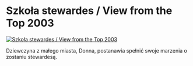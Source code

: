 Szkoła stewardes / View from the Top 2003 
=============
[![Szkoła stewardes / View from the Top 2003 ](http://vidos.pl/images/player.gif)](http://vidos.pl/szkola-stewardes-view-from-the-top-2003)

 Dziewczyna z małego miasta, Donna, postanawia spełnić swoje marzenia o zostaniu stewardesą.
